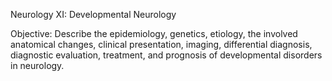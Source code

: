Neurology XI:  Developmental Neurology

Objective:  Describe the epidemiology, genetics, etiology, the involved anatomical changes, clinical presentation, imaging, differential diagnosis, diagnostic evaluation, treatment, and prognosis of developmental disorders in neurology.

